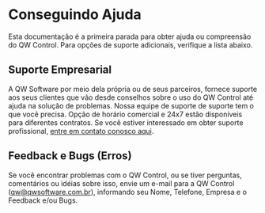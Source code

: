 # Conseguindo Ajuda

Esta documentação é a primeira parada para obter ajuda ou compreensão do QW Control. Para opções de suporte adicionais, verifique a lista abaixo.

## Suporte Empresarial

A QW Software por meio dela própria ou de seus parceiros, fornece suporte aos seus clientes que vão desde conselhos sobre o uso do QW Control até ajuda na solução de problemas. Nossa equipe de suporte de suporte tem o que você precisa. Opção de horário comercial e 24x7 estão disponíveis para diferentes contratos. Se você estiver interessado em obter suporte profissional, [entre em contato conosco aqui](https://www.qwsoftware.com.br/suporte/).

## Feedback e Bugs (Erros)

Se você encontrar problemas com o QW Control, ou se tiver perguntas, comentários ou idéias sobre isso, envie um e-mail para a QW Control ([qw@qwsoftware.com.br](mailto:qw@qwsoftware.com.br)), informando seu Nome, Telefone, Empresa e o Feedback e/ou Bugs.
